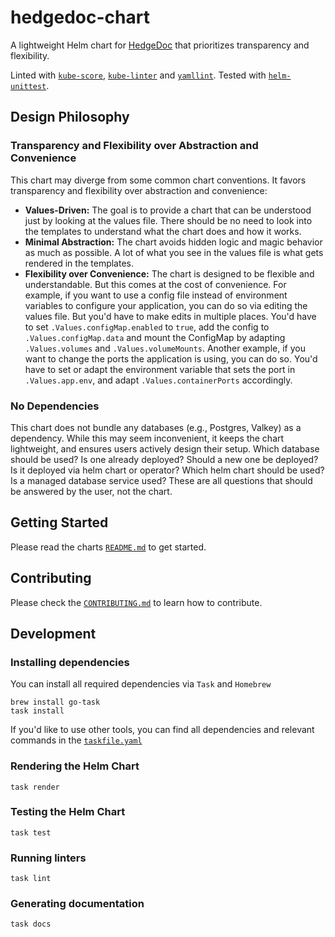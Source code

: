 # hedgedoc-chart

A lightweight Helm chart for [HedgeDoc](https://github.com/hedgedoc/hedgedoc) that prioritizes
transparency and flexibility.

Linted with [`kube-score`](https://github.com/zegl/kube-score),
[`kube-linter`](https://github.com/stackrox/kube-linter)
and [`yamllint`](https://github.com/stackrox/kube-linter).
Tested with [`helm-unittest`](https://github.com/helm-unittest/helm-unittest).

## Design Philosophy

### Transparency and Flexibility over Abstraction and Convenience

This chart may diverge from some common chart conventions.
It favors transparency and flexibility over abstraction and convenience:

- **Values-Driven:** The goal is to provide a chart that can be understood just by looking at the values file.
  There should be no need to look into the templates to understand what the chart does and how it works.
- **Minimal Abstraction:** The chart avoids hidden logic and magic behavior as much as possible.
  A lot of what you see in the values file is what gets rendered in the templates.
- **Flexibility over Convenience:** The chart is designed to be flexible and understandable.
  But this comes at the cost of convenience.
  For example, if you want to use a config file instead of environment variables to configure your application,
  you can do so via editing the values file.
  But you'd have to make edits in multiple places. You'd have to set `.Values.configMap.enabled` to `true`,
  add the config to `.Values.configMap.data`
  and mount the ConfigMap by adapting `.Values.volumes` and `.Values.volumeMounts`.
  Another example, if you want to change the ports the application is using, you can do so. You'd have to set or adapt
  the environment variable that sets the port in `.Values.app.env`, and adapt `.Values.containerPorts` accordingly.

### No Dependencies

This chart does not bundle any databases (e.g., Postgres, Valkey) as a dependency.
While this may seem inconvenient, it keeps the chart lightweight, and ensures users actively design their setup.
Which database should be used? Is one already deployed? Should a new one be deployed? Is it deployed via helm chart or
operator? Which helm chart should be used? Is a managed database service used?
These are all questions that should be answered by the user, not the chart.

## Getting Started

Please read the charts [`README.md`](./chart/README.md) to get started.

## Contributing

Please check the [`CONTRIBUTING.md`](./CONTRIBUTING.md) to learn how to contribute.

## Development

### Installing dependencies

You can install all required dependencies via `Task` and `Homebrew`

```shell
brew install go-task
task install
```

If you'd like to use other tools,
you can find all dependencies and relevant commands in the [`taskfile.yaml`](./taskfile.yaml)

### Rendering the Helm Chart

```shell
task render
```

### Testing the Helm Chart

```shell
task test
```

### Running linters

```shell
task lint
```

### Generating documentation

```shell
task docs
```
